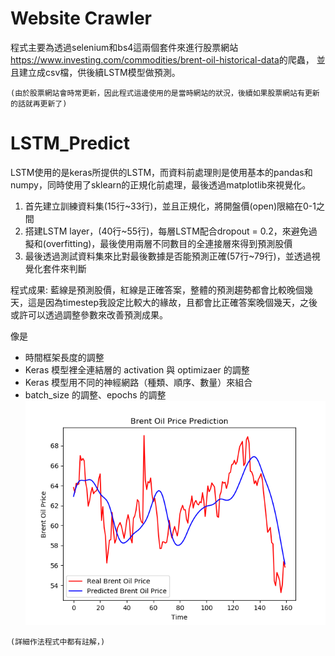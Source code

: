 # Website Crawler

程式主要為透過selenium和bs4這兩個套件來進行股票網站<span>https://www.investing.com/commodities/brent-oil-historical-data<span>的爬蟲，
並且建立成csv檔，供後續LSTM模型做預測。  

`(由於股票網站會時常更新，因此程式這邊使用的是當時網站的狀況，後續如果股票網站有更新的話就再更新了)`

# LSTM_Predict

LSTM使用的是keras所提供的LSTM，而資料前處理則是使用基本的pandas和numpy，同時使用了sklearn的正規化前處理，最後透過matplotlib來視覺化。  

1.  首先建立訓練資料集(15行~33行)，並且正規化，將開盤價(open)限縮在0-1之間
2.  搭建LSTM layer，(40行~55行)，每層LSTM配合dropout = 0.2，來避免過擬和(overfitting)，最後使用兩層不同數目的全連接層來得到預測股價
3.  最後透過測試資料集來比對最後數據是否能預測正確(57行~79行)，並透過視覺化套件來判斷

程式成果: 藍線是預測股價，紅線是正確答案，整體的預測趨勢都會比較晚個幾天，這是因為timestep我設定比較大的緣故，且都會比正確答案晚個幾天，之後或許可以透過調整參數來改善預測成果。  

像是  
* 時間框架長度的調整
* Keras 模型裡全連結層的 activation 與 optimizaer 的調整
* Keras 模型用不同的神經網路（種類、順序、數量）來組合
* batch_size 的調整、epochs 的調整
![predict result](./Predict_Result.png)  

`(詳細作法程式中都有註解，)`